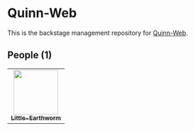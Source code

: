 # Quinn-Web
This is the backstage management repository for [Quinn-Web](https://quinn-web.github.io).
## People (1)
<table>
    <tr>
        <td align="center">
            <a href="https://github.com/Little-Earthworm"><img src="https://earthworm-web.github.io/images/users/little-earthworm.jpg" width="100px;"><br><sub><b>Little-Earthworm</b></sub></a>
        </td>
    </tr>
</table>
